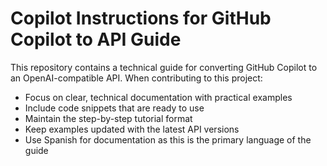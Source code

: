 <!-- Use this file to provide workspace-specific custom instructions to Copilot. For more details, visit https://code.visualstudio.com/docs/copilot/copilot-customization#_use-a-githubcopilotinstructionsmd-file -->

# Copilot Instructions for GitHub Copilot to API Guide

This repository contains a technical guide for converting GitHub Copilot to an OpenAI-compatible API. When contributing to this project:

- Focus on clear, technical documentation with practical examples
- Include code snippets that are ready to use
- Maintain the step-by-step tutorial format
- Keep examples updated with the latest API versions
- Use Spanish for documentation as this is the primary language of the guide
